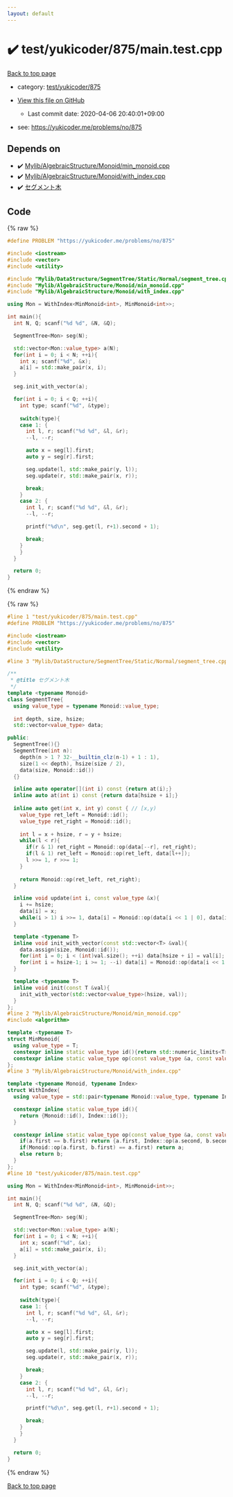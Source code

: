 ```yaml
---
layout: default
---
```


<!-- mathjax config similar to math.stackexchange -->
<script type="text/javascript" async
  src="https://cdnjs.cloudflare.com/ajax/libs/mathjax/2.7.5/MathJax.js?config=TeX-MML-AM_CHTML">
</script>
<script type="text/x-mathjax-config">
  MathJax.Hub.Config({
    TeX: { equationNumbers: { autoNumber: "AMS" }},
    tex2jax: {
      inlineMath: [ ['$','$'] ],
      processEscapes: true
    },
    "HTML-CSS": { matchFontHeight: false },
    displayAlign: "left",
    displayIndent: "2em"
  });
</script>

<script type="text/javascript" src="https://cdnjs.cloudflare.com/ajax/libs/jquery/3.4.1/jquery.min.js"></script>
<script src="https://cdn.jsdelivr.net/npm/jquery-balloon-js@1.1.2/jquery.balloon.min.js" integrity="sha256-ZEYs9VrgAeNuPvs15E39OsyOJaIkXEEt10fzxJ20+2I=" crossorigin="anonymous"></script>
<script type="text/javascript" src="../../../../assets/js/copy-button.js"></script>
<link rel="stylesheet" href="../../../../assets/css/copy-button.css" />


# :heavy_check_mark: test/yukicoder/875/main.test.cpp

<a href="../../../../index.html">Back to top page</a>

* category: <a href="../../../../index.html#85bd684f532fe6c6e7e3dd42beff3eb5">test/yukicoder/875</a>
* <a href="{{ site.github.repository_url }}/blob/master/test/yukicoder/875/main.test.cpp">View this file on GitHub</a>
    - Last commit date: 2020-04-06 20:40:01+09:00


* see: <a href="https://yukicoder.me/problems/no/875">https://yukicoder.me/problems/no/875</a>


## Depends on

* :heavy_check_mark: <a href="../../../../library/Mylib/AlgebraicStructure/Monoid/min_monoid.cpp.html">Mylib/AlgebraicStructure/Monoid/min_monoid.cpp</a>
* :heavy_check_mark: <a href="../../../../library/Mylib/AlgebraicStructure/Monoid/with_index.cpp.html">Mylib/AlgebraicStructure/Monoid/with_index.cpp</a>
* :heavy_check_mark: <a href="../../../../library/Mylib/DataStructure/SegmentTree/Static/Normal/segment_tree.cpp.html">セグメント木</a>


## Code

<a id="unbundled"></a>
{% raw %}
```cpp
#define PROBLEM "https://yukicoder.me/problems/no/875"

#include <iostream>
#include <vector>
#include <utility>

#include "Mylib/DataStructure/SegmentTree/Static/Normal/segment_tree.cpp"
#include "Mylib/AlgebraicStructure/Monoid/min_monoid.cpp"
#include "Mylib/AlgebraicStructure/Monoid/with_index.cpp"

using Mon = WithIndex<MinMonoid<int>, MinMonoid<int>>;

int main(){
  int N, Q; scanf("%d %d", &N, &Q);

  SegmentTree<Mon> seg(N);

  std::vector<Mon::value_type> a(N);
  for(int i = 0; i < N; ++i){
    int x; scanf("%d", &x);
    a[i] = std::make_pair(x, i);
  }

  seg.init_with_vector(a);

  for(int i = 0; i < Q; ++i){
    int type; scanf("%d", &type);
    
    switch(type){
    case 1: {
      int l, r; scanf("%d %d", &l, &r);
      --l, --r;

      auto x = seg[l].first;
      auto y = seg[r].first;

      seg.update(l, std::make_pair(y, l));
      seg.update(r, std::make_pair(x, r));

      break;
    }
    case 2: {
      int l, r; scanf("%d %d", &l, &r);
      --l, --r;

      printf("%d\n", seg.get(l, r+1).second + 1);

      break;
    }
    }
  }

  return 0;
}

```
{% endraw %}

<a id="bundled"></a>
{% raw %}
```cpp
#line 1 "test/yukicoder/875/main.test.cpp"
#define PROBLEM "https://yukicoder.me/problems/no/875"

#include <iostream>
#include <vector>
#include <utility>

#line 3 "Mylib/DataStructure/SegmentTree/Static/Normal/segment_tree.cpp"

/**
 * @title セグメント木
 */
template <typename Monoid>
class SegmentTree{
  using value_type = typename Monoid::value_type;
  
  int depth, size, hsize;
  std::vector<value_type> data;

public:
  SegmentTree(){}
  SegmentTree(int n):
    depth(n > 1 ? 32-__builtin_clz(n-1) + 1 : 1),
    size(1 << depth), hsize(size / 2),
    data(size, Monoid::id())
  {}

  inline auto operator[](int i) const {return at(i);}
  inline auto at(int i) const {return data[hsize + i];}
  
  inline auto get(int x, int y) const { // [x,y)
    value_type ret_left = Monoid::id();
    value_type ret_right = Monoid::id();
    
    int l = x + hsize, r = y + hsize;
    while(l < r){
      if(r & 1) ret_right = Monoid::op(data[--r], ret_right);
      if(l & 1) ret_left = Monoid::op(ret_left, data[l++]);
      l >>= 1, r >>= 1;
    }
    
    return Monoid::op(ret_left, ret_right);
  }

  inline void update(int i, const value_type &x){
    i += hsize;
    data[i] = x;
    while(i > 1) i >>= 1, data[i] = Monoid::op(data[i << 1 | 0], data[i << 1 | 1]);
  }

  template <typename T>
  inline void init_with_vector(const std::vector<T> &val){
    data.assign(size, Monoid::id());
    for(int i = 0; i < (int)val.size(); ++i) data[hsize + i] = val[i];
    for(int i = hsize-1; i >= 1; --i) data[i] = Monoid::op(data[i << 1 | 0], data[i << 1 | 1]);
  }

  template <typename T>
  inline void init(const T &val){
    init_with_vector(std::vector<value_type>(hsize, val));
  }  
};
#line 2 "Mylib/AlgebraicStructure/Monoid/min_monoid.cpp"
#include <algorithm>

template <typename T>
struct MinMonoid{
  using value_type = T;
  constexpr inline static value_type id(){return std::numeric_limits<T>::max();}
  constexpr inline static value_type op(const value_type &a, const value_type &b){return std::min(a, b);}
};
#line 3 "Mylib/AlgebraicStructure/Monoid/with_index.cpp"

template <typename Monoid, typename Index>
struct WithIndex{
  using value_type = std::pair<typename Monoid::value_type, typename Index::value_type>;

  constexpr inline static value_type id(){
    return {Monoid::id(), Index::id()};
  }

  constexpr inline static value_type op(const value_type &a, const value_type &b){
    if(a.first == b.first) return {a.first, Index::op(a.second, b.second)};
    if(Monoid::op(a.first, b.first) == a.first) return a;
    else return b;
  }
};
#line 10 "test/yukicoder/875/main.test.cpp"

using Mon = WithIndex<MinMonoid<int>, MinMonoid<int>>;

int main(){
  int N, Q; scanf("%d %d", &N, &Q);

  SegmentTree<Mon> seg(N);

  std::vector<Mon::value_type> a(N);
  for(int i = 0; i < N; ++i){
    int x; scanf("%d", &x);
    a[i] = std::make_pair(x, i);
  }

  seg.init_with_vector(a);

  for(int i = 0; i < Q; ++i){
    int type; scanf("%d", &type);
    
    switch(type){
    case 1: {
      int l, r; scanf("%d %d", &l, &r);
      --l, --r;

      auto x = seg[l].first;
      auto y = seg[r].first;

      seg.update(l, std::make_pair(y, l));
      seg.update(r, std::make_pair(x, r));

      break;
    }
    case 2: {
      int l, r; scanf("%d %d", &l, &r);
      --l, --r;

      printf("%d\n", seg.get(l, r+1).second + 1);

      break;
    }
    }
  }

  return 0;
}

```
{% endraw %}

<a href="../../../../index.html">Back to top page</a>

